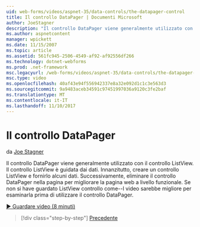 ```yaml
---
uid: web-forms/videos/aspnet-35/data-controls/the-datapager-control
title: Il controllo DataPager | Documenti Microsoft
author: JoeStagner
description: "Il controllo DataPager viene generalmente utilizzato con il controllo ListView. Il controllo ListView è guidata dai dati. Creare un controllo ListView e fornirlo alcuni d..."
ms.author: aspnetcontent
manager: wpickett
ms.date: 11/15/2007
ms.topic: article
ms.assetid: 561fc945-2506-4549-af92-af92556df266
ms.technology: dotnet-webforms
ms.prod: .net-framework
msc.legacyurl: /web-forms/videos/aspnet-35/data-controls/the-datapager-control
msc.type: video
ms.openlocfilehash: 40af43e94f556942337e8a32e092d1c1c3e563d3
ms.sourcegitcommit: 9a9483aceb34591c97451997036a9120c3fe2baf
ms.translationtype: MT
ms.contentlocale: it-IT
ms.lasthandoff: 11/10/2017
---
```

<a name="the-datapager-control"></a>Il controllo DataPager
====================
da [Joe Stagner](https://github.com/JoeStagner)

Il controllo DataPager viene generalmente utilizzato con il controllo ListView. Il controllo ListView è guidata dai dati. Innanzitutto, creare un controllo ListView e fornirlo alcuni dati. Successivamente, eliminare il controllo DataPager nella pagina per migliorare la pagina web a livello funzionale. Se non si have guardato ListView controllo come--I video sarebbe migliore per esaminarla prima di utilizzare il controllo DataPager.

[&#9654; Guardare video (8 minuti)](https://channel9.msdn.com/Blogs/ASP-NET-Site-Videos/the-datapager-control)

>[!div class="step-by-step"]
[Precedente](the-listview-control.md)
